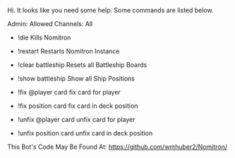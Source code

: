 Hi. It looks like you need some help. Some commands are listed below.

Admin: Allowed Channels: All
-  !die        Kills Nomitron
-  !restart    Restarts Nomitron Instance

- !clear battleship     Resets all Battleship Boards
- !show battleship      Show all Ship Positions

- !fix @player card     fix card for player
- !fix position card    fix card in deck position

- !unfix @player card   unfix card for player
- !unfix position card  unfix card in deck position

This Bot's Code May Be Found At:
https://github.com/wmhuber2/Nomitron/